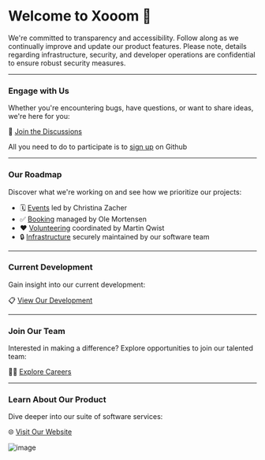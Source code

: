 # Welcome to Xooom 👋

We're committed to transparency and accessibility. Follow along as we continually improve and update our product features. Please note, details regarding infrastructure, security, and developer operations are confidential to ensure robust security measures.

---

### Engage with Us
Whether you're encountering bugs, have questions, or want to share ideas, we're here for you:

💬 [Join the Discussions](https://github.com/orgs/xooom-community/discussions)

All you need to do to participate is to [sign up](https://github.com/signup) on Github

---

### Our Roadmap
Discover what we're working on and see how we prioritize our projects:

- 🗓️ [Events](https://github.com/orgs/xooom-community/projects/3/views/1) led by Christina Zacher
- ✅ [Booking](https://github.com/orgs/xooom-community/projects/4/views/1) managed by Ole Mortensen
- ❤️ [Volunteering](https://github.com/orgs/xooom-community/projects/2) coordinated by Martin Qwist
- 🔒 [Infrastructure](https://github.com/orgs/xooom-community/projects/6) securely maintained by our software team

---

### Current Development
Gain insight into our current development:

📋 [View Our Development](https://github.com/orgs/xooom-community/projects/1/views/1)

---

### Join Our Team
Interested in making a difference? Explore opportunities to join our talented team:

🧑‍💻 [Explore Careers](https://xooom.dk/jobs)

---

### Learn About Our Product
Dive deeper into our suite of software services:

🌐 [Visit Our Website](https://xooom.dk)

![image](https://github.com/xooom-community/.github/assets/11291103/1043c6b9-b20c-45a5-a241-c1d53df35b21)
